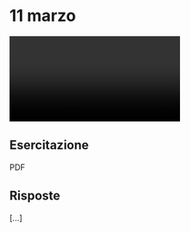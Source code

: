 # 11 marzo

<video data-prefix="economia-politica/esercitazioni" data-date="2022-03-11" data-type="esercitazione"></video>

## Esercitazione

<a class="esercitazione" data-date="2022-03-11">PDF</a>

## Risposte

[...]

<!--
vim: spell:spelllang=it
-->
